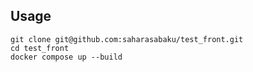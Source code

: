 ## Usage
  ```
  git clone git@github.com:saharasabaku/test_front.git
  cd test_front
  docker compose up --build
  ```